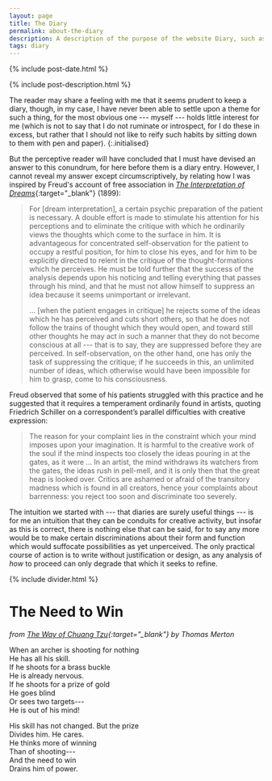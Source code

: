 ```yaml
---
layout: page
title: The Diary
permalink: about-the-diary
description: A description of the purpose of the website Diary, such as this can be remarked upon without undermining the very same
tags: diary
---
```

{% include post-date.html %}

{% include post-description.html %}

The reader may share a feeling with me that it seems prudent to keep a diary, though, in my case, I have never been able to settle upon a theme for such a thing, for the most obvious one --- myself --- holds little interest for me (which is not to say that I do not ruminate or introspect, for I do these in excess, but rather that I should not like to reify such habits by sitting down to them with pen and paper).
{:.initialised}

But the perceptive reader will have concluded that I must have devised an answer to this conundrum, for here before them is a diary entry. However, I cannot reveal my answer except circumscriptively, by relating how I was inspired by Freud's account of free association in [*The Interpretation of Dreams*](https://www.gutenberg.org/ebooks/66048){:target="_blank"} (1899):

<!--more-->

> For [dream interpretation], a certain psychic preparation of the patient is necessary. A double effort is made to stimulate his attention for his perceptions and to eliminate the critique with which he ordinarily views the thoughts which come to the surface in him. It is advantageous for concentrated self-observation for the patient to occupy a restful position, for him to close his eyes, and for him to be explicitly directed to relent in the critique of the thought-formations which he perceives. He must be told further that the success of the analysis depends upon his noticing and telling everything that passes through his mind, and that he must not allow himself to suppress an idea because it seems unimportant or irrelevant.
>
> ... [when the patient engages in critique] he rejects some of the ideas which he has perceived and cuts short others, so that he does not follow the trains of thought which they would open, and toward still other thoughts he may act in such a manner that they do not become conscious at all --- that is to say, they are suppressed before they are perceived. In self-observation, on the other hand, one has only the task of suppressing the critique; if he succeeds in this, an unlimited number of ideas, which otherwise would have been impossible for him to grasp, come to his consciousness.

Freud observed that some of his patients struggled with this practice and he suggested that it requires a temperament ordinarily found in artists, quoting Friedrich Schiller on a correspondent’s parallel difficulties with creative expression:

> The reason for your complaint lies in the constraint which your mind imposes upon your imagination. It is harmful to the creative work of the soul if the mind inspects too closely the ideas pouring in at the gates, as it were … In an artist, the mind withdraws its watchers from the gates, the ideas rush in pell-mell, and it is only then that the great heap is looked over. Critics are ashamed or afraid of the transitory madness which is found in all creators, hence your complaints about barrenness: you reject too soon and discriminate too severely.

The intuition we started with --- that diaries are surely useful things --- is for me an intuition that they can be conduits for creative activity, but insofar as this is correct, there is nothing else that can be said, for to say any more would be to make certain discriminations about their form and function which would suffocate possibilities as yet unperceived. The only practical course of action is to write without justification or design, as any analysis of *how* to proceed can only degrade that which it seeks to refine.

{% include divider.html %}

# The Need to Win

*from [The Way of Chuang Tzu](https://archive.org/details/wayofchuangtzu00mert/page/n7/mode/2up){:target="_blank"} by Thomas Merton*

When an archer is shooting for nothing<br />
He has all his skill.<br />
If he shoots for a brass buckle<br />
He is already nervous.<br />
If he shoots for a prize of gold<br />
He goes blind<br />
Or sees two targets---<br />
He is out of his mind!

His skill has not changed. But the prize<br />
Divides him. He cares.<br />
He thinks more of winning<br />
Than of shooting---<br />
And the need to win<br />
Drains him of power.
